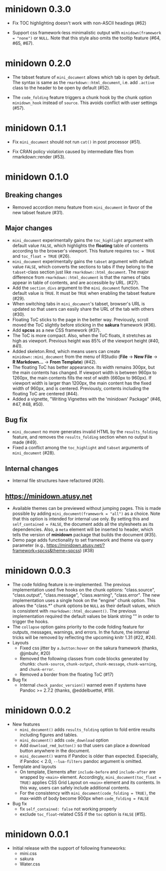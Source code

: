 # minidown 0.3.0

* Fix TOC highlighting doesn't work with non-ASCII headings (#62)

* Support css framework-less minimalistic output with `minidown(framework = "none")` or `NULL`. Note that this style also omits the tooltip feature (#64, #65, #67).

# minidown 0.2.0

* The tabset feature of `mini_document` allows which tab is open by default.
  The syntax is same as the `rmarkdown::html_document`, i.e. add `.active` class to the header to be open by default (#52).

* The `code_folding` feature triggers a chunk hook by the chunk option `minidown_hook` instead of `source`. This avoids conflict with user settings (#57).

# minidown 0.1.1

* Fix `mini_document` should not run `cat()` in post processor (#51).

* Fix CRAN policy violation caused by intermediate files from rmarkdown::render (#53).

# minidown 0.1.0

## Breaking changes

* Removed accordion menu feature from `mini_document` in favor of the new tabset feature (#31).

## Major changes

* `mini_document` experimentally gains the `toc_highlight` argument with default value `FALSE`, which highlights the **floating** table of contents according to the browser's viewport. This feature requires `toc = TRUE` and `toc_float = TRUE` (#26).
* `mini_document` experimentally gains the `tabset` argument with default value `FALSE`, which converts the sections to tabs if they belong to the `tabset`-class section just like `rmarkdown::html_document`. The major difference from `rmarkdown::html_document` is that the names of tabs appear in table of contents, and are accessible by URL. (#27).
* Add the `section_divs` argument to the `mini_document` function. The default value is `TRUE`. It must be `TRUE` when enabling the tabset feature (#29).
* When switching tabs in `mini_document`'s tabset, browser's URL is updated so that users can easily share the URL of the tab with others (#30).
* Floating ToC sticks to the page in the better way. Previously, scroll moved the ToC slightly before sticking in the **sakura** framework (#36).
* Add **spcss** as a new CSS framework (#37).
* The ToC is more compact. Also, when the ToC floats, it stretches as high as viewport. Previous height was 85% of the viewport height (#40, #41).
* Added skeleton.Rmd, which means users can create `minidown::mini_document` from the menu of RStudio (**File** -> **New File** -> **R Markdown...** -> **From Template**) (#42).
* The floating ToC has better appearance. Its width remains 300px, but the main contents has changed. If viewport width is between 960px to 1260px, the main contents fills the rest of width (660px to 960px). If viewport width is larger than 1200px, the main content has the fixed width of 960px, and is centered. Previously, contents including the floating ToC are centered (#44).
* Added a vignette, "Writing Vignettes with the 'minidown' Package" (#46, #47, #48, #50).

## Bug fix

* `mini_document` no more generates invalid HTML by the `results_folding` feature, and removes the `results_folding` section when no output is made (#49).
* Fixed a conflict among the `toc_highlight` and `tabset` arguments of `mini_document` (#28).

## Internal changes

* Internal file structures have refactored (#26).

## <https://minidown.atusy.net>

* Available themes can be previewed without jumping pages. This is made possible by adding `mini_document(framework = "all")` as a choice. Note that this option is intended for internal use only. By setting this and `self_contained = FALSE`, the document adds all the stylesheets as its dependencies. Also, a `meta` element will be inserted to header, which tells the version of **minidown** package that builds the document (#35).
* Demo page adds functionality to set framework and theme via query parameter (e.g., <https://minidown.atusy.net/?framework=spcss&theme=spcss>) (#38)

# minidown 0.0.3

* The code folding feature is re-implemented. The previous implementation used five hooks on the chunk options: "class.source", "class.output", "class.message", "class.warning", "class.error". The new implementation uses a single hook on the "engine" chunk option. This allows the "class.*" chunk options be `NULL` as their default values, which is consistent with `rmarkdown::html_document()`. The previous implementation required the default values be blank string "" in order to trigger the hooks.
* The `collapse` option gains priority to the code folding feature for outputs, messages, warnings, and errors. In the future, the internal tricks will be removed by reflecting the upcoming knitr 1.31 (#22, #24).
* Layouts
  * Fixed css jitter by `a.button:hover` on the sakura framework (thanks, @jmbuhr, #20)
  * Removed the following classes from code blocks generated by chunks: `chunk-source`, `chunk-output`, `chunk-message`, `chunk-warning`, and `chunk-error`.
  * Removed a border from the floating ToC (#17)
* Bug fix
  * Internal `check_pandoc_version()` warned even if systems have Pandoc >= 2.7.2 (thanks, @eddelbuettel, #19).

# minidown 0.0.2

* New features
  * `mini_document()` adds `results_folding` option to fold entire results including figures and tables.
  * `mini_document()` adds `code_download` option
  * Add `download_rmd_button()` so that users can place a download button anywhere
    in the document.
  * `mini_document()` warns if Pandoc is older than expected. Especially, if Pandoc < 2.0, `--lua-filters` pandoc argument is omitted.
* Template and layouts
  * On template, Elements after `include-before` and `include-after` are wrapped by `<main>`
    element. Accordingly, `mini_document(toc_float = TRUE)` applies CSS Grid Layout on `<main>` element and its contents. In this way, users can safely include additional contents.
  * For the consistency with `mini_document(code_folding = TRUE)`, the max-width of body become 900px when `code_folding = FALSE`
* Bug fix
  * fix `self_contained: false` not working properly
  * exclude `toc_float`-related CSS if the `toc` option is `FALSE` (#15).

# minidown 0.0.1

* Initial release with the support of following frameworks:
  * mini.css
  * sakura
  * Water.css
